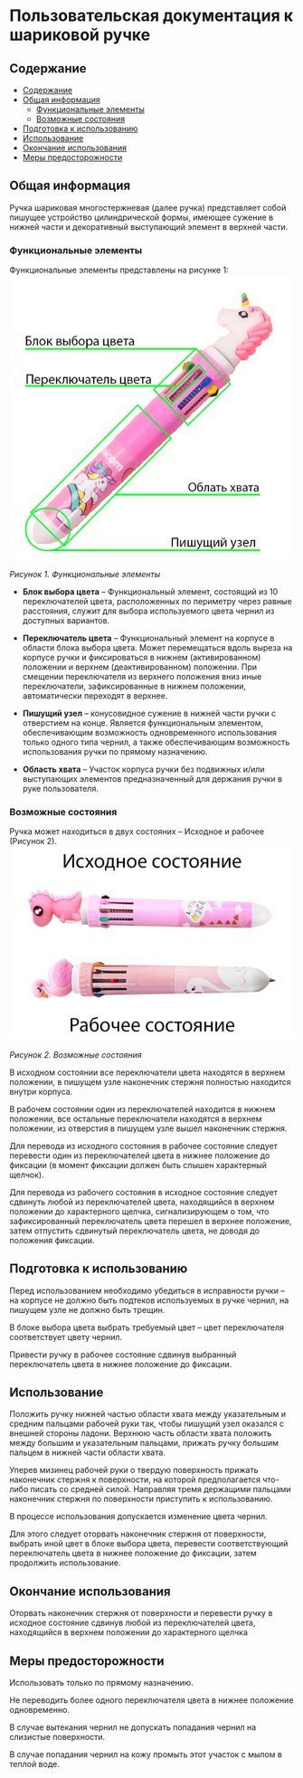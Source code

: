 # Пользовательская документация к шариковой ручке

## Содержание

- [Содержание](#содержание)
- [Общая информация](#общая-информация)
  - [Функциональные элементы](#функциональные-элементы)
  - [Возможные состояния](#возможные-состояния)
- [Подготовка к использованию](#подготовка-к-использованию)
- [Использование](#использование)
- [Окончание использования](#окончание-использования)
- [Меры предосторожности](#меры-предосторожности)

## Общая информация

Ручка шариковая многостержневая (далее ручка) представляет собой пишущее устройство цилиндрической формы, имеющее сужение в нижней части и декоративный выступающий элемент в верхней части.

### Функциональные элементы

Функциональные элементы представлены на рисунке 1:
![функциональные элементы](/img1.png)

_Рисунок 1. Функциональные элементы_

- **Блок выбора цвета** – Функциональный элемент, состоящий из 10 переключателей цвета, расположенных по периметру через равные расстояния, служит для выбора используемого цвета чернил из доступных вариантов.

- **Переключатель цвета** – Функциональный элемент на корпусе в области блока выбора цвета. Может перемещаться вдоль выреза на корпусе ручки и фиксироваться в нижнем (активированном) положении и верхнем (деактивированном) положении. При смещении переключателя из верхнего положения вниз иные переключатели, зафиксированные в нижнем положении, автоматически переходят в верхнее.
  
- **Пишущий узел** – конусовидное сужение в нижней части ручки с отверстием на конце. Является функциональным элементом, обеспечивающим возможность одновременного использования только одного типа чернил, а также обеспечивающим возможность использования ручки по прямому назначению.
  
- **Область хвата** – Участок корпуса ручки без подвижных и/или выступающих элементов предназначенный для держания ручки в руке пользователя.

### Возможные состояния

Ручка может находиться в двух состояних – Исходное и рабочее (Рисунок 2).
![Возможные состояния](/img2.png)

_Рисунок 2. Возможные состояния_

В исходном состоянии все переключатели цвета находятся в верхнем положении, в пишущем узле наконечник стержня полностью находится внутри корпуса.

В рабочем состоянии один из переключателей находится в нижнем положении, все остальные переключатели находятся в верхнем положении, из отверстия в пишущем узле вышел наконечник стержня.

Для перевода из исходного состояния в рабочее состояние следует перевести один из переключателей цвета в нижнее положение до фиксации (в момент фиксации должен быть слышен характерный щелчок).

Для перевода из рабочего состояния в исходное состояние следует сдвинуть любой из переключателей цвета, находящийся в верхнем положении до характерного щелчка, сигнализирующем о том, что зафиксированный переключатель цвета перешел в верхнее положение, затем отпустить сдвинутый переключатель цвета, не доводя до положения фиксации.

## Подготовка к использованию

Перед использованием необходимо убедиться в исправности ручки – на корпусе не должно быть подтеков используемых в ручке чернил, на пишущем узле не должно быть трещин.

В блоке выбора цвета выбрать требуемый цвет – цвет переключателя соответствует цвету чернил.

Привести ручку в рабочее состояние сдвинув выбранный переключатель цвета в нижнее положение до фиксации.

## Использование

Положить ручку нижней частью области хвата между указательным и средним пальцами рабочей руки так, чтобы пишущий узел оказался с внешней стороны ладони. Верхнюю часть области хвата положить между большим и указательным пальцами, прижать ручку большим пальцем в нижней части области хвата.

Уперев мизинец рабочей руки о твердую поверхность прижать наконечник стержня к поверхности, на которой предполагается что-либо писать со средней силой. Направляя тремя держащими пальцами наконечник стержня по поверхности приступить к использованию.

В процессе использования допускается изменение цвета чернил.

Для этого следует оторвать наконечник стержня от поверхности, выбрать иной цвет в блоке выбора цвета, перевести соответствующий переключатель цвета в нижнее положение до фиксации, затем продолжить использование.

## Окончание использования

Оторвать наконечник стержня от поверхности и перевести ручку в исходное состояние сдвинув любой из переключателей цвета, находящийся в верхнем положении до характерного щелчка

## Меры предосторожности

Использовать только по прямому назначению.

Не переводить более одного переключателя цвета в нижнее положение одновременно.

В случае вытекания чернил не допускать попадания чернил на слизистые поверхности.

В случае попадания чернил на кожу промыть этот участок с мылом в теплой воде.
